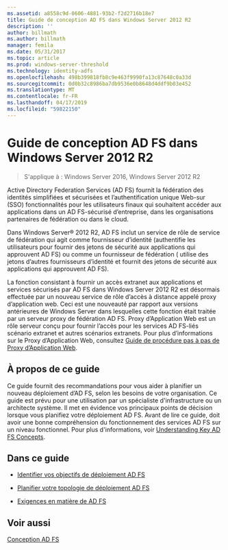 ```yaml
---
ms.assetid: a8558c9d-0606-4881-93b2-f2d2716b18e7
title: Guide de conception AD FS dans Windows Server 2012 R2
description: ''
author: billmath
ms.author: billmath
manager: femila
ms.date: 05/31/2017
ms.topic: article
ms.prod: windows-server-threshold
ms.technology: identity-adfs
ms.openlocfilehash: 498b399818fb8c9e463f9990fa13c87648c0a33d
ms.sourcegitcommit: 0d0b32c8986ba7db9536e0b8648d4ddf9b03e452
ms.translationtype: MT
ms.contentlocale: fr-FR
ms.lasthandoff: 04/17/2019
ms.locfileid: "59822150"
---
```

# <a name="ad-fs-design-guide-in-windows-server-2012-r2"></a>Guide de conception AD FS dans Windows Server 2012 R2

>S'applique à : Windows Server 2016, Windows Server 2012 R2

Active Directory Federation Services \(AD FS\) fournit la fédération des identités simplifiées et sécurisées et l’authentification unique Web\-sur \(SSO\) fonctionnalités pour les utilisateurs finaux qui souhaitent accéder aux applications dans un AD FS\-sécurisé d’entreprise, dans les organisations partenaires de fédération ou dans le cloud.  
  
Dans Windows Server® 2012 R2, AD FS inclut un service de rôle de service de fédération qui agit comme fournisseur d’identité \(authentifie les utilisateurs pour fournir des jetons de sécurité aux applications qui approuvent AD FS\) ou comme un fournisseur de fédération \( utilise des jetons d’autres fournisseurs d’identité et fournit des jetons de sécurité aux applications qui approuvent AD FS\).  
  
La fonction consistant à fournir un accès extranet aux applications et services sécurisés par AD FS dans Windows Server 2012 R2 est désormais effectuée par un nouveau service de rôle d’accès à distance appelé proxy d’application web. Ceci est une nouveauté par rapport aux versions antérieures de Windows Server dans lesquelles cette fonction était traitée par un serveur proxy de fédération AD FS. Proxy d’Application Web est un rôle serveur conçu pour fournir l’accès pour les services AD FS\-liés scénario extranet et autres scénarios extranets. Pour plus d’informations sur le Proxy d’Application Web, consultez [Guide de procédure pas à pas de Proxy d’Application Web](https://technet.microsoft.com/library/dn280944.aspx).  
  
## <a name="about-this-guide"></a>À propos de ce guide  
Ce guide fournit des recommandations pour vous aider à planifier un nouveau déploiement d’AD FS, selon les besoins de votre organisation. Ce guide est prévu pour une utilisation par un spécialiste d'infrastructure ou un architecte système. Il met en évidence vos principaux points de décision lorsque vous planifiez votre déploiement AD FS. Avant de lire ce guide, doit avoir une bonne compréhension du fonctionnement des services AD FS sur un niveau fonctionnel. Pour plus d'informations, voir [Understanding Key AD FS Concepts](../../ad-fs/technical-reference/Understanding-Key-AD-FS-Concepts.md).  
  
## <a name="in-this-guide"></a>Dans ce guide  
  
-   [Identifier vos objectifs de déploiement AD FS](Identify-Your-AD-FS-Deployment-Goals.md)  
  
-   [Planifier votre topologie de déploiement AD FS](Plan-Your-AD-FS-Deployment-Topology.md)  
  
-   [Exigences en matière de AD FS](AD-FS-Requirements.md)  
  
  
## <a name="see-also"></a>Voir aussi  
[Conception AD FS](../../ad-fs/AD-FS-Design.md)  
  

